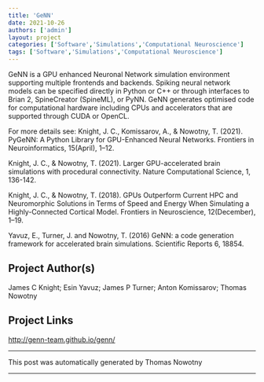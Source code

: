 ```yaml
---
title: 'GeNN'
date: 2021-10-26
authors: ['admin']
layout: project
categories: ['Software','Simulations','Computational Neuroscience']
tags: ['Software','Simulations','Computational Neuroscience']
---
```

GeNN is a GPU enhanced Neuronal Network simulation environment supporting multiple frontends and backends. Spiking neural network models can be specified directly in Python or C++ or through interfaces to Brian 2, SpineCreator (SpineML), or PyNN. GeNN generates optimised code for computational hardware including CPUs and accelerators that are supported through CUDA or OpenCL.

For more details see:
Knight, J. C., Komissarov, A., & Nowotny, T. (2021). PyGeNN: A Python Library for GPU-Enhanced Neural Networks. Frontiers in Neuroinformatics, 15(April), 1–12.

Knight, J. C., & Nowotny, T. (2021). Larger GPU-accelerated brain simulations with procedural connectivity. Nature Computational Science, 1, 136-142.

Knight, J. C., & Nowotny, T. (2018). GPUs Outperform Current HPC and Neuromorphic Solutions in Terms of Speed and Energy When Simulating a Highly-Connected Cortical Model. Frontiers in Neuroscience, 12(December), 1–19.

Yavuz, E., Turner, J. and Nowotny, T. (2016) GeNN: a code generation framework for accelerated brain simulations. Scientific Reports 6, 18854.
## Project Author(s)
James C Knight; Esin Yavuz; James P Turner; Anton Komissarov; Thomas Nowotny
## Project Links
http://genn-team.github.io/genn/
***
This post was automatically generated by
Thomas Nowotny
***
